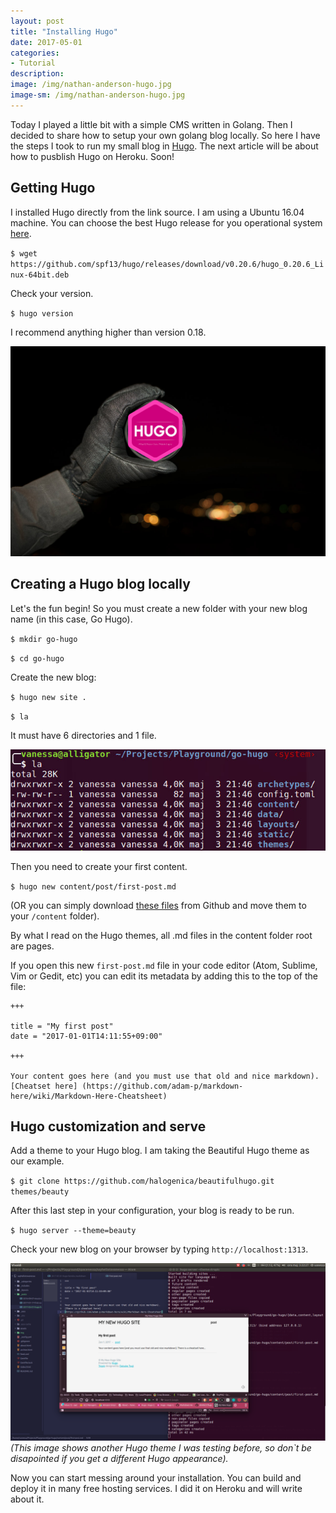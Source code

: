 ```yaml
---
layout: post
title: "Installing Hugo"
date: 2017-05-01
categories:
- Tutorial
description:
image: /img/nathan-anderson-hugo.jpg
image-sm: /img/nathan-anderson-hugo.jpg
---
```


Today I played a little bit with a simple CMS written in Golang. Then I decided to share how to setup your own golang blog locally.
So here I have the steps I took to run my small blog in [Hugo](https://gohugo.io/).
The next article will be about how to pusblish Hugo on Heroku. Soon!

## Getting Hugo

I installed Hugo directly from the link source. I am using a Ubuntu 16.04 machine. You can choose the best Hugo release for you operational system [here](https://github.com/spf13/hugo/releases).

`$ wget https://github.com/spf13/hugo/releases/download/v0.20.6/hugo_0.20.6_Linux-64bit.deb
`

Check your version.

`$ hugo version`

I recommend anything higher than version 0.18.

![Folders list](/img/hugobg0.jpg)

## Creating a Hugo blog locally


Let's the fun begin! So you must create a new folder with your new blog name (in this case, Go Hugo).

`$ mkdir go-hugo`

`$ cd go-hugo`

Create the new blog:

`$ hugo new site .`

`$ la`

It must have 6 directories and 1 file.

![Folders list](/img/tree-0.jpg)

Then you need to create your first content.

`$ hugo new content/post/first-post.md`

(OR you can simply download [these files](https://github.com/spf13/hugo/tree/master/examples/blog/content/post) from Github and move them to your `/content` folder).

By what I read on the Hugo themes, all .md files in the content folder root are pages.

If you open this new `first-post.md` file in your code editor (Atom, Sublime, Vim or Gedit, etc) you can edit its metadata by adding this to the top of the file:

```
+++

title = "My first post"
date = "2017-01-01T14:11:55+09:00"

+++

Your content goes here (and you must use that old and nice markdown).
[Cheatset here] (https://github.com/adam-p/markdown-here/wiki/Markdown-Here-Cheatsheet)
```

## Hugo customization and serve


Add a theme to your Hugo blog. I am taking the Beautiful Hugo theme as our example.

`$ git clone https://github.com/halogenica/beautifulhugo.git themes/beauty `

After this last step in your configuration, your blog is ready to be run.

`$ hugo server --theme=beauty`

Check your new blog on your browser by typing `http://localhost:1313`.

![Running new website](/img/hugo-run-0.png)
_(This image shows another Hugo theme I was testing before, so don`t be disapointed if you get a different Hugo appearance)._

Now you can start messing around your installation. You can build and deploy it in many free hosting services. I did it on Heroku and will write about it.
